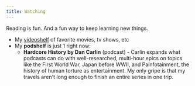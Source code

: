 ```yaml
---
title: Watching
---
```

Reading is fun. And a fun way to keep learning new things.
- My [videoshelf](/videoshelf) of favorite movies, tv shows, etc
- My **podshelf** is just 1 right now:
	- **Hardcore History by Dan Carlin** (podcast) - Carlin expands what podcasts can do with well-researched, multi-hour epics on topics like the First World War, Japan before WWII, and Painfotainment, the history of human torture as entertainment. My only gripe is that my travels aren't long enough to finish an entire series in one trip.